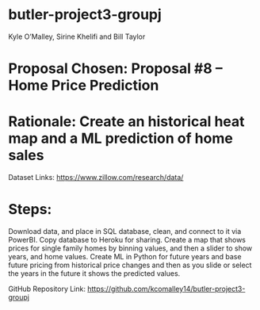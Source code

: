 # butler-project3-groupj

Kyle O’Malley, Sirine Khelifi and Bill Taylor
# Proposal Chosen: Proposal #8 – Home Price Prediction

# Rationale: Create an historical heat map and a ML prediction of home sales 
Dataset Links: https://www.zillow.com/research/data/

# Steps: 
Download data, and place in SQL database, clean, and connect to it via PowerBI. Copy database to Heroku for sharing.
Create a map that shows prices for single family homes by binning values, and then a slider to show years, and home values.
Create ML in Python for future years and base future pricing from historical price changes and then as you slide or select the years in the future it shows the predicted values.



GitHub Repository Link: https://github.com/kcomalley14/butler-project3-groupj


